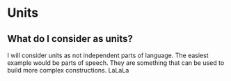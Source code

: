 # Units

## What do I consider as units? 

I will consider units as not independent parts of language. The easiest example would be parts of speech. They are something that can be used to build more complex constructions. LaLaLa
